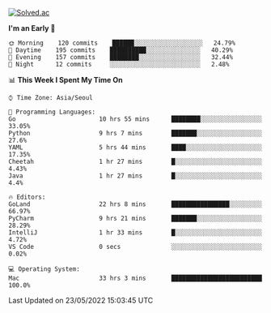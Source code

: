 [![Solved.ac](http://mazassumnida.wtf/api/v2/generate_badge?boj=kuckjwi)](https://solved.ac/kuckjwi)
<!--START_SECTION:waka-->
**I'm an Early 🐤** 

```text
🌞 Morning    120 commits    ██████░░░░░░░░░░░░░░░░░░░   24.79% 
🌆 Daytime    195 commits    ██████████░░░░░░░░░░░░░░░   40.29% 
🌃 Evening    157 commits    ████████░░░░░░░░░░░░░░░░░   32.44% 
🌙 Night      12 commits     ░░░░░░░░░░░░░░░░░░░░░░░░░   2.48%

```


📊 **This Week I Spent My Time On** 

```text
⌚︎ Time Zone: Asia/Seoul

💬 Programming Languages: 
Go                       10 hrs 55 mins      ████████░░░░░░░░░░░░░░░░░   33.05% 
Python                   9 hrs 7 mins        ███████░░░░░░░░░░░░░░░░░░   27.6% 
YAML                     5 hrs 44 mins       ████░░░░░░░░░░░░░░░░░░░░░   17.35% 
Cheetah                  1 hr 27 mins        █░░░░░░░░░░░░░░░░░░░░░░░░   4.43% 
Java                     1 hr 27 mins        █░░░░░░░░░░░░░░░░░░░░░░░░   4.4%

🔥 Editors: 
GoLand                   22 hrs 8 mins       ████████████████░░░░░░░░░   66.97% 
PyCharm                  9 hrs 21 mins       ███████░░░░░░░░░░░░░░░░░░   28.29% 
IntelliJ                 1 hr 33 mins        █░░░░░░░░░░░░░░░░░░░░░░░░   4.72% 
VS Code                  0 secs              ░░░░░░░░░░░░░░░░░░░░░░░░░   0.02%

💻 Operating System: 
Mac                      33 hrs 3 mins       █████████████████████████   100.0%

```


 Last Updated on 23/05/2022 15:03:45 UTC
<!--END_SECTION:waka-->

